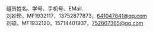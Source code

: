 组员姓名、学号、手机号、EMail.</br>
刘妙玲，MF1932117，13752877873，641047841@qq.com</br>
刘硕，MF1932120，15714401937，752607365@qq.com
